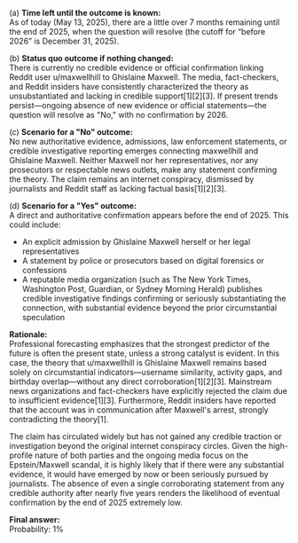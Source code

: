 (a) **Time left until the outcome is known:**  
As of today (May 13, 2025), there are a little over 7 months remaining until the end of 2025, when the question will resolve (the cutoff for “before 2026” is December 31, 2025).

(b) **Status quo outcome if nothing changed:**  
There is currently no credible evidence or official confirmation linking Reddit user u/maxwellhill to Ghislaine Maxwell. The media, fact-checkers, and Reddit insiders have consistently characterized the theory as unsubstantiated and lacking in credible support[1][2][3]. If present trends persist—ongoing absence of new evidence or official statements—the question will resolve as "No," with no confirmation by 2026.

(c) **Scenario for a "No" outcome:**  
No new authoritative evidence, admissions, law enforcement statements, or credible investigative reporting emerges connecting maxwellhill and Ghislaine Maxwell. Neither Maxwell nor her representatives, nor any prosecutors or respectable news outlets, make any statement confirming the theory. The claim remains an internet conspiracy, dismissed by journalists and Reddit staff as lacking factual basis[1][2][3].

(d) **Scenario for a "Yes" outcome:**  
A direct and authoritative confirmation appears before the end of 2025. This could include:  
- An explicit admission by Ghislaine Maxwell herself or her legal representatives  
- A statement by police or prosecutors based on digital forensics or confessions  
- A reputable media organization (such as The New York Times, Washington Post, Guardian, or Sydney Morning Herald) publishes credible investigative findings confirming or seriously substantiating the connection, with substantial evidence beyond the prior circumstantial speculation

**Rationale:**  
Professional forecasting emphasizes that the strongest predictor of the future is often the present state, unless a strong catalyst is evident. In this case, the theory that u/maxwellhill is Ghislaine Maxwell remains based solely on circumstantial indicators—username similarity, activity gaps, and birthday overlap—without any direct corroboration[1][2][3]. Mainstream news organizations and fact-checkers have explicitly rejected the claim due to insufficient evidence[1][3]. Furthermore, Reddit insiders have reported that the account was in communication after Maxwell's arrest, strongly contradicting the theory[1].

The claim has circulated widely but has not gained any credible traction or investigation beyond the original internet conspiracy circles. Given the high-profile nature of both parties and the ongoing media focus on the Epstein/Maxwell scandal, it is highly likely that if there were any substantial evidence, it would have emerged by now or been seriously pursued by journalists. The absence of even a single corroborating statement from any credible authority after nearly five years renders the likelihood of eventual confirmation by the end of 2025 extremely low.

**Final answer:**  
Probability: 1%